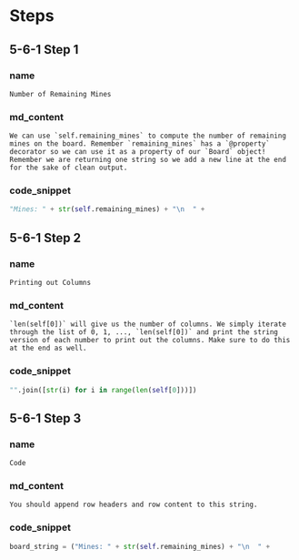 # Steps
## 5-6-1 Step 1

### name
```
Number of Remaining Mines
```
### md_content
```
We can use `self.remaining_mines` to compute the number of remaining mines on the board. Remember `remaining_mines` has a `@property` decorator so we can use it as a property of our `Board` object! Remember we are returning one string so we add a new line at the end for the sake of clean output.

```
### code_snippet
```python
"Mines: " + str(self.remaining_mines) + "\n  " +
```
## 5-6-1 Step 2
### name
```
Printing out Columns
```
### md_content
```
`len(self[0])` will give us the number of columns. We simply iterate through the list of 0, 1, ..., `len(self[0])` and print the string version of each number to print out the columns. Make sure to do this at the end as well. 
```
### code_snippet
```python
"".join([str(i) for i in range(len(self[0]))])
```
## 5-6-1 Step 3
### name
```
Code
```
### md_content
```
You should append row headers and row content to this string.
```
### code_snippet
```python
board_string = ("Mines: " + str(self.remaining_mines) + "\n  " +                "".join([str(i) for i in range(len(self[0]))]))
```